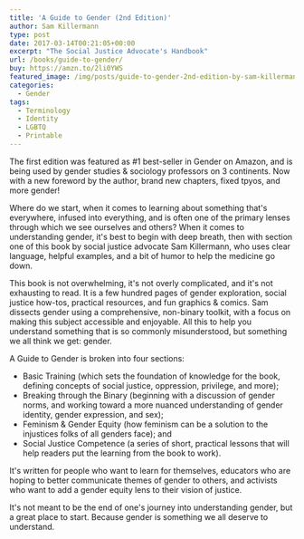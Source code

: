 ```yaml
---
title: 'A Guide to Gender (2nd Edition)'
author: Sam Killermann
type: post
date: 2017-03-14T00:21:05+00:00
excerpt: "The Social Justice Advocate's Handbook"
url: /books/guide-to-gender/
buy: https://amzn.to/2li0YWS
featured_image: /img/posts/guide-to-gender-2nd-edition-by-sam-killermann-featured-image.jpg
categories:
  - Gender
tags: 
  - Terminology
  - Identity
  - LGBTQ
  - Printable
---
```


The first edition was featured as #1 best-seller in Gender on Amazon, and is being used by gender studies & sociology professors on 3 continents. Now with a new foreword by the author, brand new chapters, fixed tpyos, and more gender!

Where do we start, when it comes to learning about something that's everywhere, infused into everything, and is often one of the primary lenses through which we see ourselves and others? When it comes to understanding gender, it's best to begin with deep breath, then with section one of this book by social justice advocate Sam Killermann, who uses clear language, helpful examples, and a bit of humor to help the medicine go down.

This book is not overwhelming, it's not overly complicated, and it's not exhausting to read. It is a few hundred pages of gender exploration, social justice how-tos, practical resources, and fun graphics & comics. Sam dissects gender using a comprehensive, non-binary toolkit, with a focus on making this subject accessible and enjoyable. All this to help you understand something that is so commonly misunderstood, but something we all think we get: gender.

A Guide to Gender is broken into four sections:

- Basic Training (which sets the foundation of knowledge for the book, defining concepts of social justice, oppression, privilege, and more);
- Breaking through the Binary (beginning with a discussion of gender norms, and working toward a more nuanced understanding of gender identity, gender expression, and sex);
- Feminism & Gender Equity (how feminism can be a solution to the injustices folks of all genders face); and
- Social Justice Competence (a series of short, practical lessons that will help readers put the learning from the book to work).

It's written for people who want to learn for themselves, educators who are hoping to better communicate themes of gender to others, and activists who want to add a gender equity lens to their vision of justice.

It's not meant to be the end of one's journey into understanding gender, but a great place to start. Because gender is something we all deserve to understand.